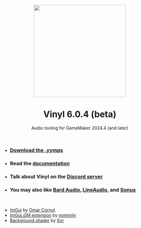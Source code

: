 <p align="center"><img src="https://raw.githubusercontent.com/JujuAdams/vinyl/master/LOGO.png" style="display:block; margin:auto; width:300px"></p>
<h1 align="center">Vinyl 6.0.4 (beta)</h1>

<p align="center">Audio tooling for GameMaker 2024.4 (and later)</p>

&nbsp;

- ### [Download the .yymps](https://github.com/JujuAdams/Vinyl/releases/)
- ### Read the [documentation](http://jujuadams.github.io/Vinyl)
- ### Talk about Vinyl on the [Discord server](https://discord.gg/8krYCqr)
- ### You may also like [Bard Audio](https://github.com/gl326/bard-audio), [LineAudio](https://github.com/WangleLine/LineAudio), and [Sonus](https://github.com/tabularelf/Sonus)

&nbsp;

- [ImGui](https://github.com/ocornut/imgui) by [Omar Cornut](https://www.miracleworld.net/)
- [ImGui_GM extension](https://github.com/nommiin/ImGui_GM/) by [nommiin](https://nomm.dev/)
- [Background shader](https://www.shadertoy.com/view/3sccD8/) by [Xor](https://xor.graphics/)